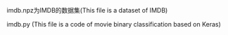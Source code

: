 imdb.npz为IMDB的数据集(This file is a dataset of IMDB)

imdb.py (This file is a code of movie binary classification based on Keras)
